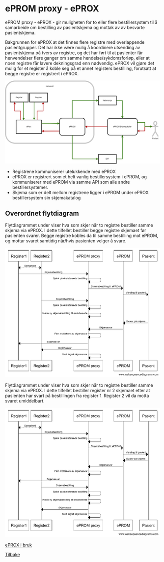 # ePROM proxy - ePROX

ePROM proxy - ePROX - gir muligheten for to eller flere bestillersystem til å samarbeide om bestilling av pasientskjema og mottak av av besvarte pasientskjema. 

Bakgrunnen for ePROX at det finnes flere registre med overlappende pasientgrupper. Det har ikke være mulig å koordinere utsending av pasientskjema på tvers av registre, og det har ført til at pasienter får henvendelser flere ganger om samme hendelse/sykdomsforløp, eller at noen registre får lavere dekningsgrad enn nødvendig. ePROX vil gjøre det mulig for et register å koble seg på et annet registers bestilling, forutsatt at begge registre er registrert i ePROX.

![eprom](img/ePROM_proxy.png)


- Registrene kommuniserer utelukkende med ePROX
- ePROX er registrert som et helt vanlig bestillersystem i ePROM, og kommuniserer med ePROM via samme API som alle andre bestillersystemer.
- Skjema som er delt mellom registrene ligger i ePROM under ePROX bestillersystem sin skjemakatalog

## Overordnet flytdiagram

Flytdiagrammet under viser hva som skjer når to registre bestiller samme skjema via ePROX. I dette tilfellet bestiller begge registre skjemaet før pasienten svarer. Begge registre kobles da til samme bestilling mot ePROM, og mottar svaret samtidig når/hvis pasienten velger å svare.  

![eprox](img/ePROX_kobling_bestilling.png)

Flytdiagrammet under viser hva som skjer når to registre bestiller samme skjema via ePROX. I dette tilfellet bestiller register nr 2 skjemaet etter at pasienten har svart på bestillingen fra register 1. Register 2 vil da motta svaret umiddelbart. 

![eprox](img/ePROX_kobling_bestilling_med_besvarelse.png)

[ePROX i bruk](IntegrasjonOgBrukEProx)

[Tilbake](./)
